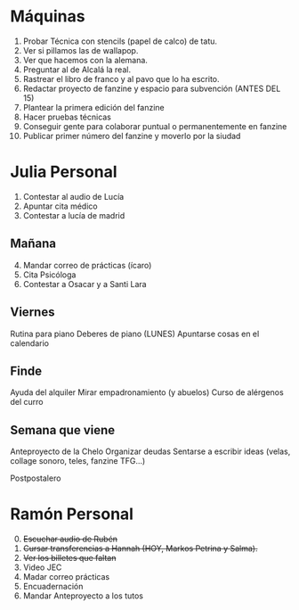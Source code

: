 # Máquinas

1. Probar Técnica con stencils (papel de calco) de tatu.
2. Ver si pillamos las de wallapop.
3. Ver que hacemos con la alemana.
4. Preguntar al de Alcalá la real.
5. Rastrear el libro de franco y al pavo que lo ha escrito.
6. Redactar proyecto de fanzine y espacio para subvención (ANTES DEL 15)
7. Plantear la primera edición del fanzine
8. Hacer pruebas técnicas
9. Conseguir gente para colaborar puntual o permanentemente en fanzine
10. Publicar primer número del fanzine y moverlo por la siudad

# Julia Personal

1. Contestar al audio de Lucía
2. Apuntar cita médico
3. Contestar a lucía de madrid

## Mañana

4. Mandar correo de prácticas (ícaro)
5. Cita Psicóloga
6. Contestar a Osacar y a Santi Lara

## Viernes

Rutina para piano
Deberes de piano (LUNES)
Apuntarse cosas en el calendario
## Finde

Ayuda del alquiler
Mirar empadronamiento (y abuelos)
Curso de alérgenos del curro
## Semana que viene

Anteproyecto de la Chelo
Organizar deudas
Sentarse a escribir ideas (velas, collage sonoro, teles, fanzine TFG...)




Postpostalero



# Ramón Personal

0. ~~Escuchar audio de Rubén~~
1. ~~Cursar transferencias a Hannah (HOY, Markos Petrina y Salma).~~
2. ~~Ver los billetes que faltan~~
4. Video JEC
5. Madar correo prácticas
6. Encuadernación
7. Mandar Anteproyecto a los tutos

